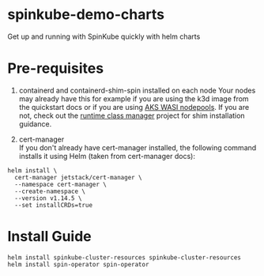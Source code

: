 # spinkube-demo-charts
Get up and running with SpinKube quickly with helm charts

# Pre-requisites

1. containerd and containerd-shim-spin installed on each node
Your nodes may already have this for example if you are using the k3d image from the quickstart docs or if you are using [AKS WASI nodepools](https://learn.microsoft.com/en-us/azure/aks/use-wasi-node-pools). If you are not, check out the [runtime class manager](https://github.com/spinkube/runtime-class-manager) project for shim installation guidance.

2. cert-manager   
If you don't already have cert-manager installed, the following command installs it using Helm (taken from cert-manager docs):
```console
helm install \
  cert-manager jetstack/cert-manager \
  --namespace cert-manager \
  --create-namespace \
  --version v1.14.5 \
  --set installCRDs=true
```

# Install Guide

```console
helm install spinkube-cluster-resources spinkube-cluster-resources
helm install spin-operator spin-operator
```

